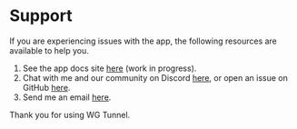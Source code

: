# Support

If you are experiencing issues with the app, the following resources are available to help you.

<ol>
  <li>
    See the app docs site <a href="https://zaneschepke.com/wgtunnel-docs/overview.html">here</a> (work in progress).
  </li>
  <li>
    Chat with me and our community on Discord <a href="https://discord.gg/rbRRNh6H7V">here</a>, or open an issue on GitHub <a href="https://github.com/zaneschepke/wgtunnel/issues/new/choose">here</a>.
  </li>
  <li>
    Send me an email <a href="mailto:zanecschepke@gmail.com">here</a>.
  </li>
</ol>

Thank you for using WG Tunnel.
